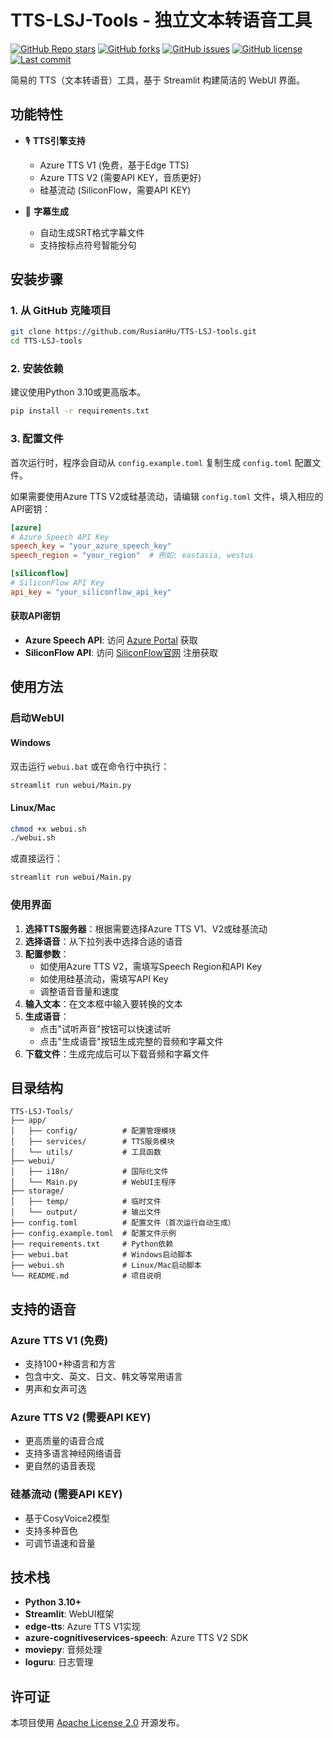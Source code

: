 # TTS-LSJ-Tools - 独立文本转语音工具

[![GitHub Repo stars](https://img.shields.io/github/stars/RusianHu/TTS-LSJ-tools?style=flat-square)](https://github.com/RusianHu/TTS-LSJ-tools/stargazers)
[![GitHub forks](https://img.shields.io/github/forks/RusianHu/TTS-LSJ-tools?style=flat-square)](https://github.com/RusianHu/TTS-LSJ-tools/network/members)
[![GitHub issues](https://img.shields.io/github/issues/RusianHu/TTS-LSJ-tools?style=flat-square)](https://github.com/RusianHu/TTS-LSJ-tools/issues)
[![GitHub license](https://img.shields.io/github/license/RusianHu/TTS-LSJ-tools?style=flat-square)](LICENSE)
[![Last commit](https://img.shields.io/github/last-commit/RusianHu/TTS-LSJ-tools?style=flat-square)](https://github.com/RusianHu/TTS-LSJ-tools/commits/main)

简易的 TTS（文本转语音）工具，基于 Streamlit 构建简洁的 WebUI 界面。

## 功能特性

- 🎙️ **TTS引擎支持**
  - Azure TTS V1 (免费，基于Edge TTS)
  - Azure TTS V2 (需要API KEY，音质更好)
  - 硅基流动 (SiliconFlow，需要API KEY)

- 📝 **字幕生成**
  - 自动生成SRT格式字幕文件
  - 支持按标点符号智能分句

## 安装步骤

### 1. 从 GitHub 克隆项目

```bash
git clone https://github.com/RusianHu/TTS-LSJ-tools.git
cd TTS-LSJ-tools
```

### 2. 安装依赖

建议使用Python 3.10或更高版本。

```bash
pip install -r requirements.txt
```

### 3. 配置文件

首次运行时，程序会自动从 `config.example.toml` 复制生成 `config.toml` 配置文件。

如果需要使用Azure TTS V2或硅基流动，请编辑 `config.toml` 文件，填入相应的API密钥：

```toml
[azure]
# Azure Speech API Key
speech_key = "your_azure_speech_key"
speech_region = "your_region"  # 例如: eastasia, westus

[siliconflow]
# SiliconFlow API Key
api_key = "your_siliconflow_api_key"
```

#### 获取API密钥

- **Azure Speech API**: 访问 [Azure Portal](https://portal.azure.com/#view/Microsoft_Azure_ProjectOxford/CognitiveServicesHub/~/SpeechServices) 获取
- **SiliconFlow API**: 访问 [SiliconFlow官网](https://siliconflow.cn) 注册获取

## 使用方法

### 启动WebUI

#### Windows

双击运行 `webui.bat` 或在命令行中执行：

```bash
streamlit run webui/Main.py
```

#### Linux/Mac

```bash
chmod +x webui.sh
./webui.sh
```

或直接运行：

```bash
streamlit run webui/Main.py
```

### 使用界面

1. **选择TTS服务器**：根据需要选择Azure TTS V1、V2或硅基流动
2. **选择语音**：从下拉列表中选择合适的语音
3. **配置参数**：
   - 如使用Azure TTS V2，需填写Speech Region和API Key
   - 如使用硅基流动，需填写API Key
   - 调整语音音量和速度
4. **输入文本**：在文本框中输入要转换的文本
5. **生成语音**：
   - 点击"试听声音"按钮可以快速试听
   - 点击"生成语音"按钮生成完整的音频和字幕文件
6. **下载文件**：生成完成后可以下载音频和字幕文件

## 目录结构

```
TTS-LSJ-Tools/
├── app/
│   ├── config/          # 配置管理模块
│   ├── services/        # TTS服务模块
│   └── utils/           # 工具函数
├── webui/
│   ├── i18n/            # 国际化文件
│   └── Main.py          # WebUI主程序
├── storage/
│   ├── temp/            # 临时文件
│   └── output/          # 输出文件
├── config.toml          # 配置文件（首次运行自动生成）
├── config.example.toml  # 配置文件示例
├── requirements.txt     # Python依赖
├── webui.bat            # Windows启动脚本
├── webui.sh             # Linux/Mac启动脚本
└── README.md            # 项目说明
```

## 支持的语音

### Azure TTS V1 (免费)
- 支持100+种语言和方言
- 包含中文、英文、日文、韩文等常用语言
- 男声和女声可选

### Azure TTS V2 (需要API KEY)
- 更高质量的语音合成
- 支持多语言神经网络语音
- 更自然的语音表现

### 硅基流动 (需要API KEY)
- 基于CosyVoice2模型
- 支持多种音色
- 可调节语速和音量

## 技术栈

- **Python 3.10+**
- **Streamlit**: WebUI框架
- **edge-tts**: Azure TTS V1实现
- **azure-cognitiveservices-speech**: Azure TTS V2 SDK
- **moviepy**: 音频处理
- **loguru**: 日志管理

## 许可证

本项目使用 [Apache License 2.0](LICENSE) 开源发布。
